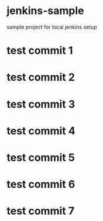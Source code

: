 # jenkins-sample
sample project for local jenkins setup
# test commit 1
# test commit 2
# test commit 3
# test commit 4
# test commit 5
# test commit 6
# test commit 7
